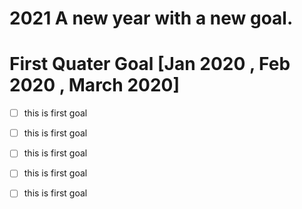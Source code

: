 # 2021 A new year with a new goal.

# First Quater Goal [Jan 2020 , Feb 2020 , March 2020]
- [ ] this is first goal
- [ ] this is first goal
- [ ] this is first goal
- [ ] this is first goal
- [ ] this is first goal

